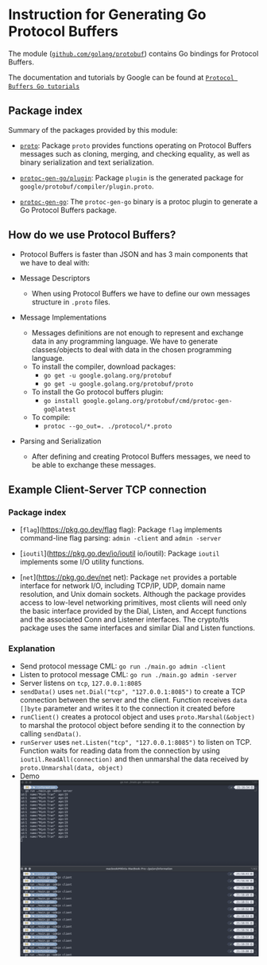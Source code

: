 # Instruction for Generating Go Protocol Buffers

The module ([`github.com/golang/protobuf`](https://pkg.go.dev/mod/github.com/golang/protobuf))
contains Go bindings for Protocol Buffers.

The documentation and tutorials by Google can be found at [`Protocol Buffers Go tutorials`](https://developers.google.com/protocol-buffers/docs/gotutorial)

## Package index

Summary of the packages provided by this module:

-   [`proto`](https://pkg.go.dev/github.com/golang/protobuf/proto): Package
    `proto` provides functions operating on Protocol Buffers messages such as cloning,
    merging, and checking equality, as well as binary serialization and text
    serialization.

-   [`protoc-gen-go/plugin`](https://pkg.go.dev/github.com/golang/protobuf/protoc-gen-go/plugin):
    Package `plugin` is the generated package for
    `google/protobuf/compiler/plugin.proto`.
-   [`protoc-gen-go`](https://pkg.go.dev/github.com/golang/protobuf/protoc-gen-go):
    The `protoc-gen-go` binary is a protoc plugin to generate a Go Protocol Buffers package.

## How do we use Protocol Buffers?

-   Protocol Buffers is faster than JSON and has 3 main components that we have to deal with:

*   Message Descriptors

    -   When using Protocol Buffers we have to define our own messages structure in `.proto` files.

*   Message Implementations

    -   Messages definitions are not enough to represent and exchange data in any programming language. We have to generate classes/objects to deal with data in the chosen programming language.
    -   To install the compiler, download packages:
        -   `go get -u google.golang.org/protobuf`
        -   `go get -u google.golang.org/protobuf/proto`
    -   To install the Go protocol buffers plugin:
        -   `go install google.golang.org/protobuf/cmd/protoc-gen-go@latest`
    -   To compile:
        -   `protoc --go_out=. ./protocol/*.proto`

*   Parsing and Serialization

    -   After defining and creating Protocol Buffers messages, we need to be able to exchange these messages.

## Example Client-Server TCP connection

### Package index

-   [`flag`](https://pkg.go.dev/flag flag): Package
    `flag` implements command-line flag parsing: `admin -client` and `admin -server`

-   [`ioutil`](https://pkg.go.dev/io/ioutil io/ioutil):
    Package `ioutil` implements some I/O utility functions.

-   [`net`](https://pkg.go.dev/net net):
    Package `net` provides a portable interface for network I/O, including TCP/IP, UDP, domain name resolution, and Unix domain sockets. Although the package provides access to low-level networking primitives, most clients will need only the basic interface provided by the Dial, Listen, and Accept functions and the associated Conn and Listener interfaces. The crypto/tls package uses the same interfaces and similar Dial and Listen functions.

### Explanation

-   Send protocol message CML: `go run ./main.go admin -client`
-   Listen to protocol message CML: `go run ./main.go admin -server`
-   Server listens on `tcp`, `127.0.0.1:8085`
-   `sendData()` uses `net.Dial("tcp", "127.0.0.1:8085")` to create a TCP connection between the server and the client. Function receives `data []byte` parameter and writes it to the connection it created before
-   `runClient()` creates a protocol object and uses `proto.Marshal(&object)` to marshal the protocol object before sending it to the connection by calling `sendData()`.
-   `runServer` uses `net.Listen("tcp", "127.0.0.1:8085")` to listen on TCP. Function waits for reading data from the connection by using `ioutil.ReadAll(connection)` and then unmarshal the data received by `proto.Unmarshal(data, object)`
-   Demo
    <img src="./client_server.png">
